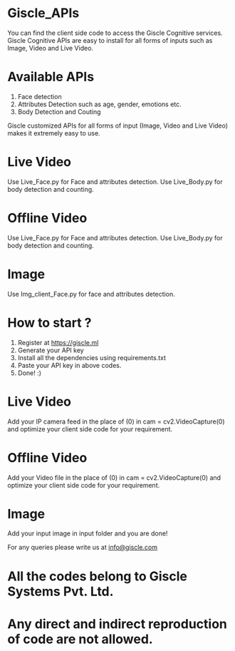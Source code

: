# Giscle_APIs
You can find the client side code to access the Giscle Cognitive services. Giscle Cognitive APIs are easy to install for all forms of inputs such as Image, Video and Live Video. 

# Available APIs 

1. Face detection 
2. Attributes Detection such as age, gender, emotions etc. 
3. Body Detection and Couting 

Giscle customized APIs for all forms of input (Image, Video and Live Video) makes it extremely easy to use. 

# Live Video 
Use Live_Face.py for Face and attributes detection.
Use Live_Body.py for body detection and counting. 

# Offline Video 
Use Live_Face.py for Face and attributes detection.
Use Live_Body.py for body detection and counting. 

# Image 
Use Img_client_Face.py for face and attributes detection. 

# How to start ?
1. Register at https://giscle.ml 
2. Generate your API key 
3. Install all the dependencies using requirements.txt  
4. Paste your API key in above codes. 
5. Done! :)

# Live Video 
Add your IP camera feed in the place of (0) in cam = cv2.VideoCapture(0) and optimize your client side code for your requirement. 

# Offline Video
Add your Video file in the place of (0) in cam = cv2.VideoCapture(0) and optimize your client side code for your requirement.

# Image 
Add your input image in input folder and you are done! 

For any queries please write us at info@giscle.com

# All the codes belong to Giscle Systems Pvt. Ltd. 
# Any direct and indirect reproduction of code are not allowed. 
